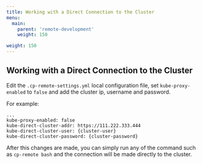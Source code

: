 ```yaml
---
title: Working with a Direct Connection to the Cluster
menu:
  main:
    parent: 'remote-development'
    weight: 150

weight: 150
---
```

## Working with a Direct Connection to the Cluster

Edit the `.cp-remote-settings.yml` local configuration file, set `kube-proxy-enabled` to `false` and add the cluster ip, username and password.

For example:
```
...
kube-proxy-enabled: false
kube-direct-cluster-addr: https://111.222.333.444
kube-direct-cluster-user: {cluster-user}
kube-direct-cluster-password: {cluster-password}
```

After this changes are made, you can simply run any of the command such as `cp-remote bash` and the connection will be made directly to the cluster.